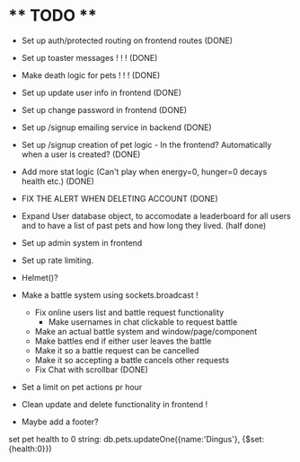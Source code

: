 # ** TODO **
- Set up auth/protected routing on frontend routes (DONE)

- Set up toaster messages ! ! ! (DONE)

- Make death logic for pets ! ! ! (DONE)

- Set up update user info in frontend (DONE)
- Set up change password in frontend (DONE)

- Set up /signup emailing service in backend (DONE)
- Set up /signup creation of pet logic - In the frontend? Automatically when a user is created? (DONE)

- Add more stat logic (Can't play when energy=0, hunger=0 decays health etc.) (DONE)

- FIX THE ALERT WHEN DELETING ACCOUNT (DONE)

- Expand User database object, to accomodate a leaderboard for all users and to have a list of past pets and how long they lived. (half done)

- Set up admin system in frontend

- Set up rate limiting.

- Helmet()?

- Make a battle system using sockets.broadcast !
    - Fix online users list and battle request functionality
        - Make usernames in chat clickable to request battle
    - Make an actual battle system and window/page/component
    - Make battles end if either user leaves the battle
    - Make it so a battle request can be cancelled
    - Make it so accepting a battle cancels other requests
    - Fix Chat with scrollbar (DONE)

- Set a limit on pet actions pr hour

- Clean update and delete functionality in frontend !

- Maybe add a footer?

set pet health to 0 string: db.pets.updateOne({name:'Dingus'}, {$set:{health:0}})